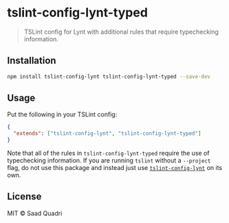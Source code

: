 # tslint-config-lynt-typed

>  TSLint config for Lynt with additional rules that require typechecking information.

## Installation

```bash
npm install tslint-config-lynt tslint-config-lynt-typed --save-dev
```

## Usage

Put the following in your TSLint config:

```json
{
  "extends": ["tslint-config-lynt", "tslint-config-lynt-typed"]
}
```

Note that all of the rules in `tslint-config-lynt-typed` require the use of typechecking information. If you are running `tslint` without a `--project` flag, do not use this package and instead just use [`tslint-config-lynt`](https://github.com/saadq/tslint-config-lynt) on its own.

## License

MIT &copy; Saad Quadri
